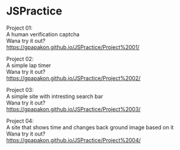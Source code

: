 # JSPractice

Project 01:<br/>
  A human verification captcha<br/>
  Wana try it out?<br/>
  https://gpapakon.github.io/JSPractice/Project%2001/
  
  
Project 02:<br/>
  A simple lap timer<br/>
  Wana try it out?<br/>
  https://gpapakon.github.io/JSPractice/Project%2002/<br/>
  
 Project 03:<br/>
  A simple site with intresting search bar <br/>
  Wana try it out?<br/>
  https://gpapakon.github.io/JSPractice/Project%2003/<br/>
  
  Project 04:<br/>
  A site that shows time and changes back ground image based on it<br/>
  Wana try it out?<br/>
  https://gpapakon.github.io/JSPractice/Project%2004/<br/>
